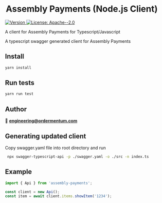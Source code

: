 <h1 align="center">Assembly Payments (Node.js Client)</h1>
<p>
  <a href="https://www.npmjs.com/package/assembly-payments" target="_blank">
    <img alt="Version" src="https://img.shields.io/npm/v/assembly-payments.svg">
  </a>
  <a href="#" target="_blank">
    <img alt="License: Apache--2.0" src="https://img.shields.io/badge/License-Apache--2.0-yellow.svg" />
  </a>
</p>

A client for Assembly Payments for Typescript/Javascript

A typescript swagger generated client for Assembly Payments

## Install

```sh
yarn install
```

## Run tests

```sh
yarn run test
```

## Author

👤 **engineering@ordermentum.com**

## Generating updated client

Copy swagger.yaml file into root directory and run

```bash
 npx swagger-typescript-api -p ./swagger.yaml -o ./src -n index.ts
```

## Example

```javascript
import { Api } from 'assembly-payments';

const client = new Api();
const item = await client.items.showItem('1234');
```
